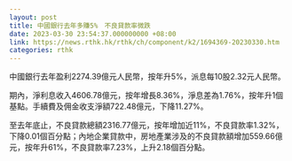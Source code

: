 ```yaml
---
layout: post
title: 中國銀行去年多賺5%　不良貸款率微跌
date: 2023-03-30 23:54:37.000000000 +08:00
link: https://news.rthk.hk/rthk/ch/component/k2/1694369-20230330.htm
categories: rthk
---
```


中國銀行去年盈利2274.39億元人民幣，按年升5%，派息每10股2.32元人民幣。

期內，淨利息收入4606.78億元，按年增長8.36%，淨息差為1.76%，按年升1個基點。手續費及佣金收支淨額722.48億元，下降11.27%。

至去年底止，不良貸款總額2316.77億元，按年增加近11%，不良貸款率1.32%，下降0.01個百分點；內地企業貸款中，房地產業涉及的不良貸款額增加559.66億元，按年升61%，不良貸款率7.23%，上升2.18個百分點。
